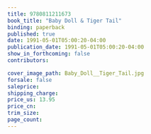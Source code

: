 ```yaml
---
title: 9780811211673
book_title: "Baby Doll & Tiger Tail"
binding: paperback
published: true
date: 1991-05-01T05:00:20-04:00
publication_date: 1991-05-01T05:00:20-04:00
show_in_forthcoming: false
contributors:

cover_image_path: Baby_Doll__Tiger_Tail.jpg
forsale: false
saleprice:
shipping_charge:
price_us: 13.95
price_cn:
trim_size:
page_count:
---
```


